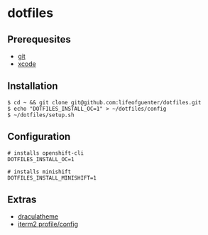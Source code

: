 # dotfiles

## Prerequesites

* [git](https://git-scm.com/download/mac)
* [xcode](https://stackoverflow.com/a/10335943/567193)

## Installation

```
$ cd ~ && git clone git@github.com:lifeofguenter/dotfiles.git
$ echo "DOTFILES_INSTALL_OC=1" > ~/dotfiles/config
$ ~/dotfiles/setup.sh
```

## Configuration

```
# installs openshift-cli
DOTFILES_INSTALL_OC=1

# installs minishift
DOTFILES_INSTALL_MINISHIFT=1
```

## Extras

* [draculatheme](https://draculatheme.com/)
* [iterm2 profile/config](extras/com.googlecode.iterm2.plist)
